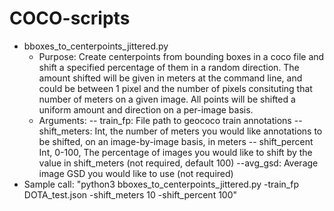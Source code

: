 # COCO-scripts

 - bboxes_to_centerpoints_jittered.py
   - Purpose: Create centerpoints from bounding boxes in a coco file and shift a specified percentage of them in a random direction. The amount shifted will be given in meters at the command line, and could be between 1 pixel and the number of pixels consituting that number of meters on a given image. All points will be shifted a uniform amount and direction on a per-image basis. 
   - Arguments:
    -- train_fp: File path to geococo train annotations
    -- shift_meters: Int, the number of meters you would like annotations to be shifted, on an image-by-image basis, in meters
    -- shift_percent Int, 0-100, The percentage of images you would like to shift by the value in shift_meters (not required, default 100)
    --avg_gsd: Average image GSD you would like to use (not required)
  - Sample call: "python3 bboxes_to_centerpoints_jittered.py -train_fp DOTA_test.json -shift_meters 10 -shift_percent 100"
